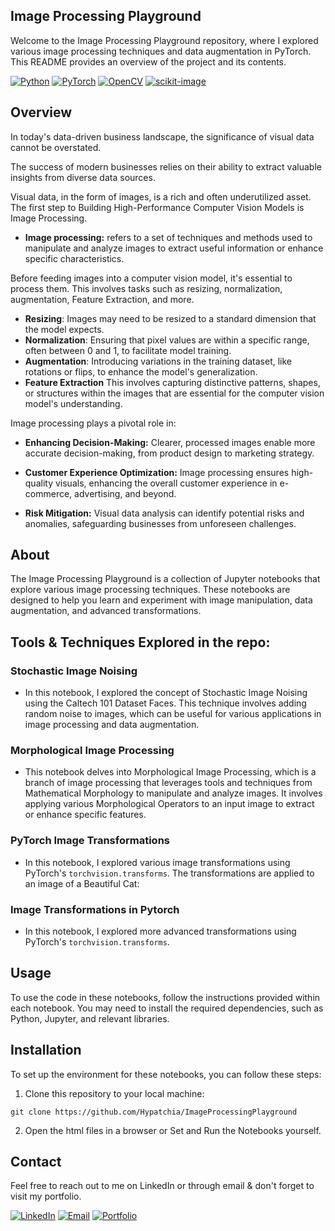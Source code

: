 ## Image Processing Playground

Welcome to the Image Processing Playground repository, where I explored various image processing techniques and data augmentation in PyTorch.
This README provides an overview of the project and its contents.

[![Python](https://img.shields.io/badge/Python-3.8%2B-blue?style=flat&logo=python)](https://www.python.org/)
[![PyTorch](https://img.shields.io/badge/PyTorch-1.6%2B-orange?style=flat&logo=pytorch)](https://pytorch.org/)
[![OpenCV](https://img.shields.io/badge/OpenCV-4.5%2B-blue?style=flat&logo=opencv)](https://opencv.org/)
[![scikit-image](https://img.shields.io/badge/scikit--image-0.18%2B-orange?style=flat&logo=scikit-learn)](https://scikit-image.org/)

## Overview

In today's data-driven business landscape, the significance of visual data cannot be overstated. 

The success of modern businesses relies on their ability to extract valuable insights from diverse data sources. 

Visual data, in the form of images, is a rich and often underutilized asset. 
The first step to Building High-Performance Computer Vision Models is Image Processing.

* **Image processing:** refers to a set of techniques and methods used to manipulate and analyze images to extract useful information or enhance specific characteristics.

Before feeding images into a computer vision model, it's essential to process them.
This involves tasks such as resizing, normalization, augmentation, Feature Extraction, and more.

* **Resizing**: Images may need to be resized to a standard dimension that the model expects.
* **Normalization**: Ensuring that pixel values are within a specific range, often between 0 and 1, to facilitate model training.
* **Augmentation**: Introducing variations in the training dataset, like rotations or flips, to enhance the model's generalization.
* **Feature Extraction**  This involves capturing distinctive patterns, shapes, or structures within the images that are essential for the computer vision model's understanding.

Image processing plays a pivotal role in:

- **Enhancing Decision-Making:** Clearer, processed images enable more accurate decision-making, from product design to marketing strategy.

- **Customer Experience Optimization:** Image processing ensures high-quality visuals, enhancing the overall customer experience in e-commerce, advertising, and beyond.

- **Risk Mitigation:** Visual data analysis can identify potential risks and anomalies, safeguarding businesses from unforeseen challenges.

## About

The Image Processing Playground is a collection of Jupyter notebooks that explore various image processing techniques. These notebooks are designed to help you learn and experiment with image manipulation, data augmentation, and advanced transformations.

## Tools & Techniques Explored in the repo:

### Stochastic Image Noising

* In this notebook, I explored the concept of Stochastic Image Noising using the Caltech 101 Dataset Faces. This technique involves adding random noise to images, which can be useful for various applications in image processing and data augmentation.

### Morphological Image Processing

* This notebook delves into Morphological Image Processing, which is a branch of image processing that leverages tools and techniques from Mathematical Morphology to manipulate and analyze images. It involves applying various Morphological Operators to an input image to extract or enhance specific features.
### PyTorch Image Transformations

* In this notebook, I explored various image transformations using PyTorch's `torchvision.transforms`. The transformations are applied to an image of a Beautiful Cat:

### Image Transformations in Pytorch

* In this notebook, I explored more advanced transformations using PyTorch's `torchvision.transforms`. 

## Usage

To use the code in these notebooks, follow the instructions provided within each notebook. You may need to install the required dependencies, such as Python, Jupyter, and relevant libraries.

## Installation

To set up the environment for these notebooks, you can follow these steps:

1. Clone this repository to your local machine:

~~~
git clone https://github.com/Hypatchia/ImageProcessingPlayground
~~~

2. Open the html files in a browser or Set and Run the Notebooks yourself.


## Contact
 Feel free to reach out to me on LinkedIn or through email & don't forget to visit my portfolio.
 
[![LinkedIn](https://img.shields.io/badge/LinkedIn-Connect%20with%20Me-blue?style=flat&logo=linkedin)](https://www.linkedin.com/in/samiabelhaddad/)
[![Email](https://img.shields.io/badge/Email-Contact%20Me-brightgreen?style=flgat&logo=gmail)](mailto:samiamagbelhaddad@gmail.com)
[![Portfolio](https://img.shields.io/badge/Portfolio-Visit%20My%20Portfolio-white?style=flat&logo=website)](https://sambelh.azurewebsites.net/)

